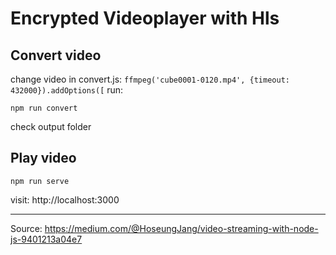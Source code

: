 # Encrypted Videoplayer with Hls

## Convert video
change video in convert.js: `ffmpeg('cube0001-0120.mp4', {timeout: 432000}).addOptions([`
run:
```shell
npm run convert
```
check output folder

## Play video
```shell
npm run serve
```
visit: http://localhost:3000

<hr />

Source: https://medium.com/@HoseungJang/video-streaming-with-node-js-9401213a04e7

